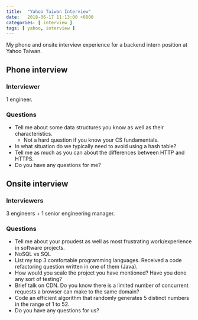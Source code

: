 ```yaml
---
title:  "Yahoo Taiwan Interview"
date:   2018-06-17 11:13:00 +0800
categories: [ interview ]
tags: [ yahoo, interview ]
---
```


My phone and onsite interview experience for a backend intern position at Yahoo Taiwan.

## Phone interview

### Interviewer
1 engineer.

### Questions
* Tell me about some data structures you know as well as their characteristics.
  * Not a hard question if you know your CS fundamentals.
* In what situation do we typically need to avoid using a hash table?
* Tell me as much as you can about the differences between HTTP and HTTPS.
* Do you have any questions for me?

## Onsite interview

### Interviewers
3 engineers + 1 senior engineering manager.

### Questions
* Tell me about your proudest as well as most frustrating work/experience in software projects.
* NoSQL vs SQL
* List my top 3 comfortable programming languages. Received a code refactoring question written in one of them (Java).
* How would you scale the project you have mentioned? Have you done any sort of testing?
* Brief talk on CDN. Do you know there is a limited number of concurrent requests a browser can make to the same domain?
* Code an efficient algorithm that randomly generates 5 distinct numbers in the range of 1 to 52.
* Do you have any questions for us?
